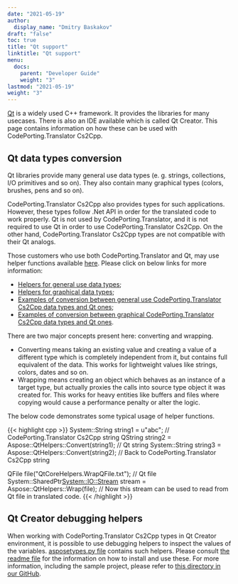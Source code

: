```yaml
---
date: "2021-05-19"
author:
  display_name: "Dmitry Baskakov"
draft: "false"
toc: true
title: "Qt support"
linktitle: "Qt support"
menu:
  docs:
    parent: "Developer Guide"
    weight: "3"
lastmod: "2021-05-19"
weight: "3"
---
```


[Qt](https://www.qt.io/) is a widely used C++ framework. It provides the libraries for many usecases. There is also an IDE available which is called Qt Creator. This page contains information on how these can be used with CodePorting.Translator Cs2Cpp.

## Qt data types conversion ##

Qt libraries provide many general use data types (e. g. strings, collections, I/O primitives and so on). They also contain many graphical types (colors, brushes, pens and so on).

CodePorting.Translator Cs2Cpp also provides types for such applications. However, these types follow .Net API in order for the translated code to work properly. Qt is not used by CodePorting.Translator, and it is not required to use Qt in order to use CodePorting.Translator Cs2Cpp. On the other hand, CodePorting.Translator Cs2Cpp types are not compatible with their Qt analogs.

Those customers who use both CodePorting.Translator and Qt, may use helper functions available [here](https://github.com/codeporting-translator/codeporting-translator-cs2cpp/tree/master/qt_helpers). Please click on below links for more information:

* [Helpers for general use data types](https://github.com/codeporting-translator/codeporting-translator-cs2cpp/blob/master/qt_helpers/include/qtcorehelpers.h);
* [Helpers for graphical data types](https://github.com/codeporting-translator/codeporting-translator-cs2cpp/blob/master/qt_helpers/include/qtguihelpers.h);
* [Examples of conversion between general use CodePorting.Translator Cs2Cpp data types and Qt ones](https://github.com/codeporting-translator/codeporting-translator-cs2cpp/blob/master/qt_helpers/tests/test_qtcorehelpers.cpp);
* [Examples of conversion between graphical CodePorting.Translator Cs2Cpp data types and Qt ones](https://github.com/codeporting-translator/codeporting-translator-cs2cpp/blob/master/qt_helpers/tests/test_qtguihelpers.cpp).

There are two major concepts present here: converting and wrapping.

* Converting means taking an existing value and creating a value of a different type which is completely independent from it, but contains full equivalent of the data. This works for lightweight values like strings, colors, dates and so on.
* Wrapping means creating an object which behaves as an instance of a target type, but actually proxies the calls into source type object it was created for. This works for heavy entities like buffers and files where copying would cause a performance penalty or alter the logic.

The below code demonstrates some typical usage of helper functions.

{{< highlight cpp >}}
System::String string1 = u"abc"; // CodePorting.Translator Cs2Cpp string
QString string2 = Aspose::QtHelpers::Convert(string1); // Qt string
System::String string3 = Aspose::QtHelpers::Convert(string2); // Back to CodePorting.Translator Cs2Cpp string

QFile file("QtCoreHelpers.WrapQFile.txt"); // Qt file
System::SharedPtr<System::IO::Stream> stream = Aspose::QtHelpers::Wrap(file); // Now this stream can be used to read from Qt file in translated code.
{{< /highlight >}}

## Qt Creator debugging helpers ##

When working with CodePorting.Translator Cs2Cpp types in Qt Creator environment, it is possible to use debugging helpers to inspect the values of the variables. [asposetypes.py file](https://github.com/codeporting-translator/codeporting-translator-cs2cpp/blob/master/qtcreator_debugging_helpers/asposetypes.py) contains such helpers. Please consult [the readme file](https://github.com/codeporting-translator/codeporting-translator-cs2cpp/blob/master/qtcreator_debugging_helpers/README.md) for the information on how to install and use these. For more information, including the sample project, please refer to [this directory in our GitHub](https://github.com/codeporting-translator/codeporting-translator-cs2cpp/tree/master/qtcreator_debugging_helpers).